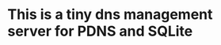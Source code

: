 This is a tiny dns management server for PDNS and SQLite
========================================================
